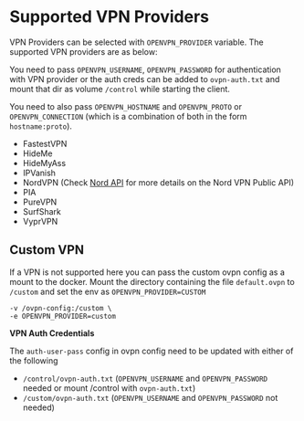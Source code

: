 # Supported VPN Providers

VPN Providers can be selected with `OPENVPN_PROVIDER` variable. The supported VPN providers are as below:

You need to pass `OPENVPN_USERNAME`, `OPENVPN_PASSWORD` for authentication with VPN provider or the auth creds can be added to `ovpn-auth.txt` and mount that dir as volume `/control` while starting the client.

You need to also pass `OPENVPN_HOSTNAME` and `OPENVPN_PROTO` or `OPENVPN_CONNECTION` (which is a combination of both in the form `hostname:proto`).

* FastestVPN
* HideMe
* HideMyAss
* IPVanish
* NordVPN (Check [Nord API](nordvpn_api.md) for more details on the Nord VPN Public API)
* PIA
* PureVPN
* SurfShark
* VyprVPN


## Custom VPN

If a VPN is not supported here you can pass the custom ovpn config as a mount to the docker. Mount the directory containing the file `default.ovpn` to `/custom` and set the env as `OPENVPN_PROVIDER=CUSTOM`

```
-v /ovpn-config:/custom \
-e OPENVPN_PROVIDER=custom
```

**VPN Auth Credentials**

The `auth-user-pass` config in ovpn config need to be updated with either of the following

* `/control/ovpn-auth.txt` (`OPENVPN_USERNAME` and `OPENVPN_PASSWORD` needed or mount /control with `ovpn-auth.txt`)
* `/custom/ovpn-auth.txt` (`OPENVPN_USERNAME` and `OPENVPN_PASSWORD` not needed)

